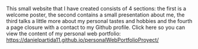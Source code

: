 This small website that I have created consists of 4 sections: the first is a welcome poster, the second contains a small presentation about me, the third talks a little more about my personal tastes and hobbies and the fourth a page closure with a contact to my Github profile. Click here so you can view the content of my personal web portfolio: https://danielpartida11.github.io/personalWebPortfolioProyect/

